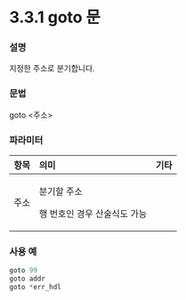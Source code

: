 # 3.3.1 goto 문

### 설명

지정한 주소로 분기합니다.

### 문법

goto &lt;주소&gt;

### 파라미터

<table>
  <thead>
    <tr>
      <th style="text-align:left">&#xD56D;&#xBAA9;</th>
      <th style="text-align:left">&#xC758;&#xBBF8;</th>
      <th style="text-align:left">&#xAE30;&#xD0C0;</th>
    </tr>
  </thead>
  <tbody>
    <tr>
      <td style="text-align:left">&#xC8FC;&#xC18C;</td>
      <td style="text-align:left">
        <p>&#xBD84;&#xAE30;&#xD560; &#xC8FC;&#xC18C;</p>
        <p>&#xD589; &#xBC88;&#xD638;&#xC778; &#xACBD;&#xC6B0; &#xC0B0;&#xC220;&#xC2DD;&#xB3C4;
          &#xAC00;&#xB2A5;</p>
      </td>
      <td style="text-align:left"></td>
    </tr>
  </tbody>
</table>

### 사용 예

```python
goto 99
goto addr
goto *err_hdl
```



